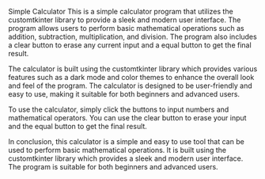 Simple Calculator
This is a simple calculator program that utilizes the customtkinter library to provide a sleek and modern user interface. The program allows users to perform basic mathematical operations such as addition, subtraction, multiplication, and division. The program also includes a clear button to erase any current input and a equal button to get the final result.

The calculator is built using the customtkinter library which provides various features such as a dark mode and color themes to enhance the overall look and feel of the program. The calculator is designed to be user-friendly and easy to use, making it suitable for both beginners and advanced users.

To use the calculator, simply click the buttons to input numbers and mathematical operators. You can use the clear button to erase your input and the equal button to get the final result.

In conclusion, this calculator is a simple and easy to use tool that can be used to perform basic mathematical operations. It is built using the customtkinter library which provides a sleek and modern user interface. The program is suitable for both beginners and advanced users.
